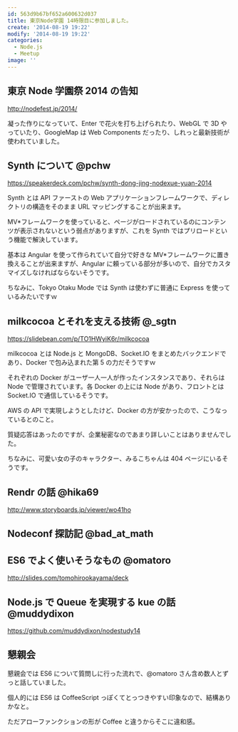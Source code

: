 ```yaml
---
id: 563d9b67bf652a600632d037
title: 東京Node学園 14時限目に参加しました。
create: '2014-08-19 19:22'
modify: '2014-08-19 19:22'
categories:
  - Node.js
  - Meetup
image: ''
---
```


## 東京 Node 学園祭 2014 の告知

http://nodefest.jp/2014/

凝った作りになっていて、Enter で花火を打ち上げられたり、WebGL で 3D やっていたり、GoogleMap は Web Components だったり、しれっと最新技術が使われていました。

## Synth について @pchw

https://speakerdeck.com/pchw/synth-dong-jing-nodexue-yuan-2014

Synth とは API ファーストの Web アプリケーションフレームワークで、ディレクトリの構造をそのまま URL マッピングすることが出来ます。

MV\*フレームワークを使っていると、ページがロードされているのにコンテンツが表示されないという弱点がありますが、これを Synth ではプリロードという機能で解決しています。

基本は Angular を使って作られていて自分で好きな MV\*フレームワークに置き換えることが出来ますが、Angular に頼っている部分が多いので、自分でカスタマイズしなければならないそうです。

ちなみに、Tokyo Otaku Mode では Synth は使わずに普通に Express を使っているみたいですｗ

<!-- more -->

## milkcocoa とそれを支える技術 @\_sgtn

https://slidebean.com/p/TO1HWyiK6r/milkcocoa

milkcocoa とは Node.js と MongoDB、Socket.IO をまとめたバックエンドであり、Docker で包み込まれた第 5 の力だそうですｗ

それぞれの Docker がユーザ一人一人が作ったインスタンスであり、それらは Node で管理されています。各 Docker の上には Node があり、フロントとは Socket.IO で通信しているそうです。

AWS の API で実現しようとしたけど、Docker の方が安かったので、こうなっているとのこと。

質疑応答はあったのですが、企業秘密なのであまり詳しいことはありませんでした。

ちなみに、可愛い女の子のキャラクター、みるこちゃんは 404 ページにいるそうです。

## Rendr の話 @hika69

http://www.storyboards.jp/viewer/wo41ho

## Nodeconf 探訪記 @bad_at_math

## ES6 でよく使いそうなもの @omatoro

http://slides.com/tomohirookayama/deck

## Node.js で Queue を実現する kue の話 @muddydixon

https://github.com/muddydixon/nodestudy14

## 懇親会

懇親会では ES6 について質問しに行った流れで、@omatoro さん含め数人とずっと話していました。

個人的には ES6 は CoffeeScript っぽくてとっつきやすい印象なので、結構ありかなと。

ただアローファンクションの形が Coffee と違うからそこに違和感。
